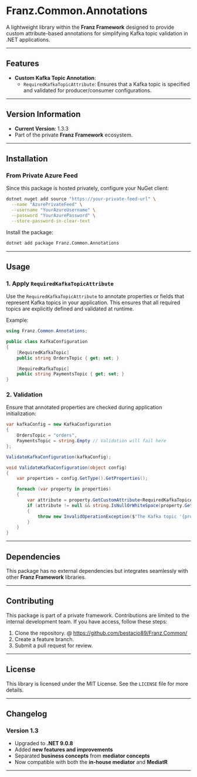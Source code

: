 ﻿# **Franz.Common.Annotations**

A lightweight library within the **Franz Framework** designed to provide custom attribute-based annotations for simplifying Kafka topic validation in .NET applications.

---

## **Features**

- **Custom Kafka Topic Annotation**:
  - `RequiredKafkaTopicAttribute`: Ensures that a Kafka topic is specified and validated for producer/consumer configurations.

---

## **Version Information**

- **Current Version**: 1.3.3
- Part of the private **Franz Framework** ecosystem.

---

## **Installation**

### **From Private Azure Feed**
Since this package is hosted privately, configure your NuGet client:

```bash
dotnet nuget add source "https://your-private-feed-url" \
  --name "AzurePrivateFeed" \
  --username "YourAzureUsername" \
  --password "YourAzurePassword" \
  --store-password-in-clear-text
```

Install the package:

```bash
dotnet add package Franz.Common.Annotations  
```

---

## **Usage**

### **1. Apply `RequiredKafkaTopicAttribute`**

Use the `RequiredKafkaTopicAttribute` to annotate properties or fields that represent Kafka topics in your application. This ensures that all required topics are explicitly defined and validated at runtime.

Example:

```csharp
using Franz.Common.Annotations;

public class KafkaConfiguration
{
    [RequiredKafkaTopic]
    public string OrdersTopic { get; set; }

    [RequiredKafkaTopic]
    public string PaymentsTopic { get; set; }
}
```

### **2. Validation**

Ensure that annotated properties are checked during application initialization:

```csharp
var kafkaConfig = new KafkaConfiguration
{
    OrdersTopic = "orders",
    PaymentsTopic = string.Empty // Validation will fail here
};

ValidateKafkaConfiguration(kafkaConfig);

void ValidateKafkaConfiguration(object config)
{
    var properties = config.GetType().GetProperties();

    foreach (var property in properties)
    {
        var attribute = property.GetCustomAttribute<RequiredKafkaTopicAttribute>();
        if (attribute != null && string.IsNullOrWhiteSpace(property.GetValue(config)?.ToString()))
        {
            throw new InvalidOperationException($"The Kafka topic '{property.Name}' is required but was not provided.");
        }
    }
}
```

---

## **Dependencies**

This package has no external dependencies but integrates seamlessly with other **Franz Framework** libraries.

---

## **Contributing**

This package is part of a private framework. Contributions are limited to the internal development team. If you have access, follow these steps:
1. Clone the repository. @ https://github.com/bestacio89/Franz.Common/
2. Create a feature branch.
3. Submit a pull request for review.

---

## **License**

This library is licensed under the MIT License. See the `LICENSE` file for more details.

---

## **Changelog**

### Version 1.3
- Upgraded to **.NET 9.0.8**
- Added **new features and improvements**
- Separated **business concepts** from **mediator concepts**
- Now compatible with both the **in-house mediator** and **MediatR**
---

